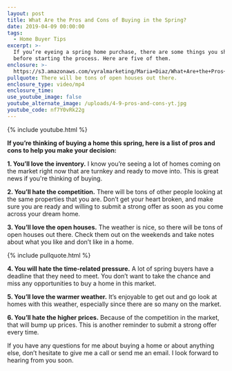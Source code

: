 ```yaml
---
layout: post
title: What Are the Pros and Cons of Buying in the Spring?
date: 2019-04-09 00:00:00
tags:
  - Home Buyer Tips
excerpt: >-
  If you’re eyeing a spring home purchase, there are some things you should know
  before starting the process. Here are five of them.
enclosure: >-
  https://s3.amazonaws.com/vyralmarketing/Maria+Diaz/What+Are+the+Pros+and+Cons+of+Buying+in+the+Spring_.mp4
pullquote: There will be tons of open houses out there.
enclosure_type: video/mp4
enclosure_time:
use_youtube_image: false
youtube_alternate_image: /uploads/4-9-pros-and-cons-yt.jpg
youtube_code: nf7Y0vRk22g
---
```


{% include youtube.html %}

**If you’re thinking of buying a home this spring, here is a list of pros and cons to help you make your decision:**

**1\. You’ll love the inventory.** I know you’re seeing a lot of homes coming on the market right now that are turnkey and ready to move into. This is great news if you're thinking of buying.

**2\. You’ll hate the competition.** There will be tons of other people looking at the same properties that you are. Don’t get your heart broken, and make sure you are ready and willing to submit a strong offer as soon as you come across your dream home.

**3\. You’ll love the open houses.** The weather is nice, so there will be tons of open houses out there. Check them out on the weekends and take notes about what you like and don’t like in a home.

{% include pullquote.html %}

**4\. You will hate the time-related pressure.** A lot of spring buyers have a deadline that they need to meet. You don’t want to take the chance and miss any opportunities to buy a home in this market.

**5\. You’ll love the warmer weather.** It’s enjoyable to get out and go look at homes with this weather, especially since there are so many on the market.

**6\. You’ll hate the higher prices.** Because of the competition in the market, that will bump up prices. This is another reminder to submit a strong offer every time.

If you have any questions for me about buying a home or about anything else, don’t hesitate to give me a call or send me an email. I look forward to hearing from you soon.